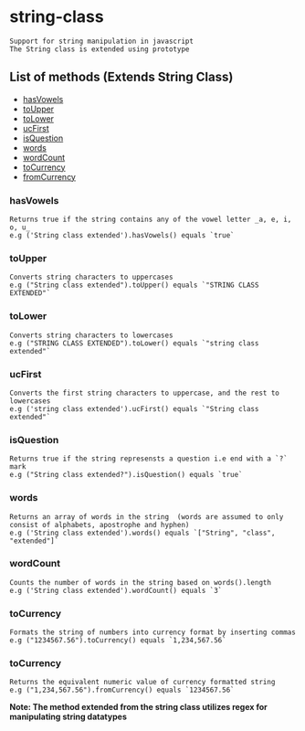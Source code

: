 # string-class
```
Support for string manipulation in javascript
The String class is extended using prototype
```

## List of methods (Extends **String** Class)
-  [hasVowels](#vw)
-  [toUpper](#tup)
-  [toLower](#tlo)
-  [ucFirst](#ucf)
-  [isQuestion](#que)
-  [words](#wd)
-  [wordCount](#wdc)
-  [toCurrency](#tcur)
-  [fromCurrency](#fcur)


### <a name = "vw"></a>hasVowels
```
Returns true if the string contains any of the vowel letter _a, e, i, o, u_
e.g ('String class extended').hasVowels() equals `true`
```

### <a name = "tup"></a>toUpper
```
Converts string characters to uppercases
e.g ("String class extended").toUpper() equals `"STRING CLASS EXTENDED"`
```

### <a name = "tlo"></a>toLower
```
Converts string characters to lowercases
e.g ("STRING CLASS EXTENDED").toLower() equals `"string class extended"`
```

### <a name = "ucf"></a>ucFirst
```
Converts the first string characters to uppercase, and the rest to lowercases
e.g ('string class extended').ucFirst() equals `"String class extended"`
```

### <a name = "que"></a>isQuestion
```
Returns true if the string represensts a question i.e end with a `?` mark
e.g ("String class extended?").isQuestion() equals `true`
```

### <a name = "wd"></a>words
```
Returns an array of words in the string  (words are assumed to only consist of alphabets, apostrophe and hyphen)
e.g ('String class extended').words() equals `["String", "class", "extended"]`
```

### <a name = "wdc"></a>wordCount
```
Counts the number of words in the string based on words().length
e.g ('String class extended').wordCount() equals `3`
```

### <a name = "tcur"></a>toCurrency
```
Formats the string of numbers into currency format by inserting commas
e.g ("1234567.56").toCurrency() equals `1,234,567.56`
```

### <a name = "fcur"></a>toCurrency
```
Returns the equivalent numeric value of currency formatted string
e.g ("1,234,567.56").fromCurrency() equals `1234567.56`
```

**Note: The method extended from the string class utilizes regex for manipulating string datatypes** 